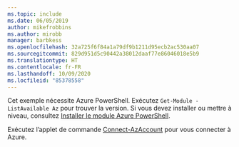 ```yaml
---
ms.topic: include
ms.date: 06/05/2019
author: mikefrobbins
ms.author: mirobb
manager: barbkess
ms.openlocfilehash: 32a725f6f84a1a79df9b1211d95ecb2ac530aa07
ms.sourcegitcommit: 829d951d5c90442a38012daaf77e86046018e5b9
ms.translationtype: HT
ms.contentlocale: fr-FR
ms.lasthandoff: 10/09/2020
ms.locfileid: "85378558"
---
```

Cet exemple nécessite Azure PowerShell. Exécutez `Get-Module -ListAvailable Az` pour trouver la version.
Si vous devez installer ou mettre à niveau, consultez [Installer le module Azure PowerShell](/powershell/azure/install-az-ps). 

Exécutez l’applet de commande [Connect-AzAccount](/powershell/module/az.accounts/connect-azaccount) pour vous connecter à Azure. 
